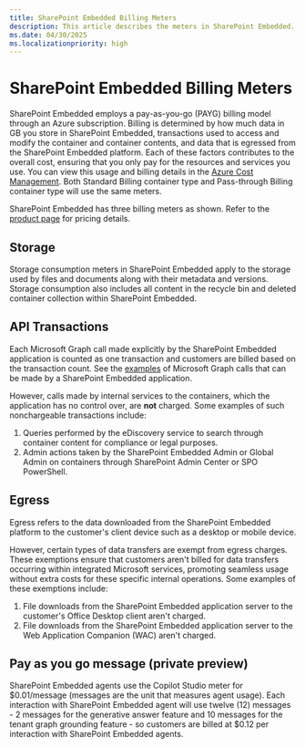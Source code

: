 ```yaml
---
title: SharePoint Embedded Billing Meters
description: This article describes the meters in SharePoint Embedded.
ms.date: 04/30/2025
ms.localizationpriority: high
---
```


# SharePoint Embedded Billing Meters

SharePoint Embedded employs a pay-as-you-go (PAYG) billing model through an Azure subscription. Billing is determined by how much data in GB you store in SharePoint Embedded, transactions used to access and modify the container and container contents, and data that is egressed from the SharePoint Embedded platform. Each of these factors contributes to the overall cost, ensuring that you only pay for the resources and services you use. You can view this usage and billing details in the [Azure Cost Management](https://ms.portal.azure.com/). Both Standard Billing container type and Pass-through Billing container type will use the same meters.

SharePoint Embedded has three billing meters as shown. Refer to the [product page](https://adoption.microsoft.com/en-us/sharepoint/embedded/) for pricing details.


## Storage

Storage consumption meters in SharePoint Embedded apply to the storage used by files and documents along with their metadata and versions. Storage consumption also includes all content in the recycle bin and deleted container collection within SharePoint Embedded.

## API Transactions

Each Microsoft Graph call made explicitly by the SharePoint Embedded application is counted as one transaction and customers are billed based on the transaction count. See the [examples](/graph/api/resources/filestoragecontainer) of Microsoft Graph calls that can be made by a SharePoint Embedded application.

However, calls made by internal services to the containers, which the application has no control over, are **not** charged. Some examples of such nonchargeable transactions include:

1. Queries performed by the eDiscovery service to search through container content for compliance or legal purposes.
1. Admin actions taken by the SharePoint Embedded Admin or Global Admin on containers through SharePoint Admin Center or SPO PowerShell.

## Egress

Egress refers to the data downloaded from the SharePoint Embedded platform to the customer's client device such as a desktop or mobile device.

However, certain types of data transfers are exempt from egress charges. These exemptions ensure that customers aren't billed for data transfers occurring within integrated Microsoft services, promoting seamless usage without extra costs for these specific internal operations. Some examples of these exemptions include:

1. File downloads from the SharePoint Embedded application server to the customer's Office Desktop client aren't charged.
1. File downloads from the SharePoint Embedded application server to the Web Application Companion (WAC) aren't charged.

## Pay as you go message (private preview)

SharePoint Embedded agents use the Copilot Studio meter for $0.01/message (messages are the unit that measures agent usage). Each interaction with SharePoint Embedded agent will use twelve (12) messages - 2 messages for the generative answer feature and 10 messages for the tenant graph grounding feature - so customers are billed at $0.12 per interaction with SharePoint Embedded agents.
